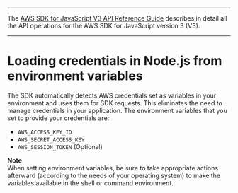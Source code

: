 --------

 The [AWS SDK for JavaScript V3 API Reference Guide](https://docs.aws.amazon.com/AWSJavaScriptSDK/v3/latest/index.html) describes in detail all the API operations for the AWS SDK for JavaScript version 3 \(V3\)\. 

--------

# Loading credentials in Node\.js from environment variables<a name="loading-node-credentials-environment"></a>

The SDK automatically detects AWS credentials set as variables in your environment and uses them for SDK requests\. This eliminates the need to manage credentials in your application\. The environment variables that you set to provide your credentials are:
+ `AWS_ACCESS_KEY_ID`
+ `AWS_SECRET_ACCESS_KEY`
+ `AWS_SESSION_TOKEN` \(Optional\)

**Note**  
When setting environment variables, be sure to take appropriate actions afterward \(according to the needs of your operating system\) to make the variables available in the shell or command environment\.
